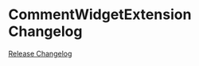 # CommentWidgetExtension Changelog

[Release Changelog](https://github.com/spryker-shop/customer-reorder-widget-extension/releases)
